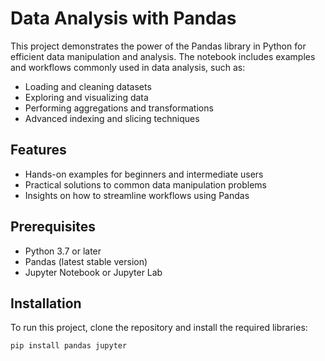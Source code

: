 # Data Analysis with Pandas

This project demonstrates the power of the Pandas library in Python for efficient data manipulation and analysis. The notebook includes examples and workflows commonly used in data analysis, such as:

- Loading and cleaning datasets
- Exploring and visualizing data
- Performing aggregations and transformations
- Advanced indexing and slicing techniques

## Features

- Hands-on examples for beginners and intermediate users
- Practical solutions to common data manipulation problems
- Insights on how to streamline workflows using Pandas

## Prerequisites

- Python 3.7 or later
- Pandas (latest stable version)
- Jupyter Notebook or Jupyter Lab

## Installation

To run this project, clone the repository and install the required libraries:

```bash
pip install pandas jupyter


